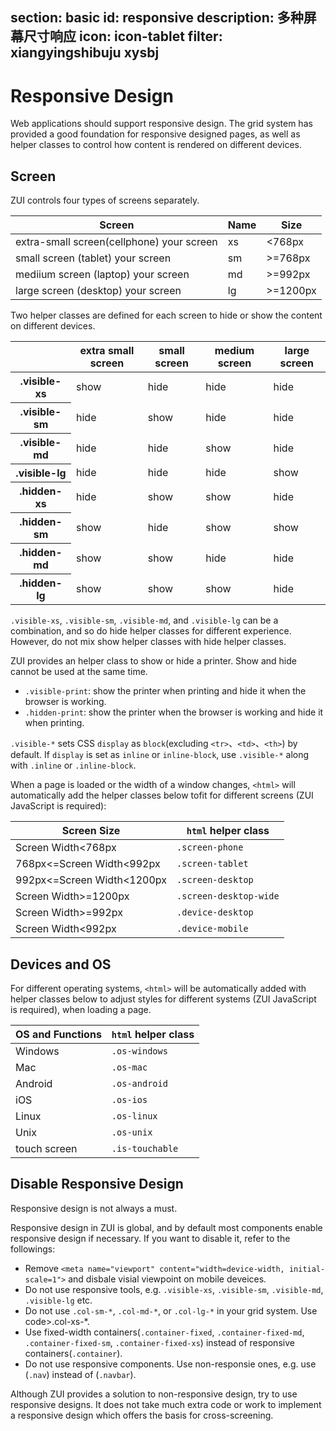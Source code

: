 ﻿section: basic
id: responsive
description: 多种屏幕尺寸响应
icon: icon-tablet
filter: xiangyingshibuju xysbj
---

# Responsive Design 

Web applications should support responsive design. The grid system has provided a good foundation for responsive designed pages, as well as helper classes to control how content is rendered on different devices.

## Screen

ZUI controls four types of screens separately. 

<table class="table table-bordered">
  <thead>
    <tr>
      <th>Screen</th>
      <th>Name</th>
      <th>Size</th>
    </tr>
  </thead>
  <tbody>
    <tr>
      <td>extra-small screen(cellphone) <span class="label label-primary visible-xs inline">your screen</span></td>
      <td>xs</td>
      <td>&lt;768px</td>
    </tr>
    <tr>
      <td>small screen (tablet) <span class="label label-primary visible-sm inline">your screen</span></td>
      <td>sm</td>
      <td>&gt;=768px</td>
    </tr>
    <tr>
      <td>mediium screen (laptop) <span class="label label-primary visible-md inline">your screen</span></td>
      <td>md</td>
      <td>&gt;=992px</td>
    </tr>
    <tr>
      <td>large screen (desktop) <span class="label label-primary visible-lg inline">your screen</span></td>
      <td>lg</td>
      <td>&gt;=1200px</td>
    </tr>
  </tbody>
</table>

Two helper classes are defined for each screen to hide or show the content on different devices.

<table class="table table-bordered">
  <thead>
    <tr>
      <th></th>
      <th>extra small screen</th>
      <th>small screen</th>
      <th>medium screen</th>
      <th>large screen</th>
    </tr>
  </thead>
  <tbody>
    <tr>
      <th>.visible-xs</th>
      <td class="hl-success">show</td>
      <td class="text-muted">hide</td>
      <td class="text-muted">hide</td>
      <td class="text-muted">hide</td>
    </tr>
    <tr>
      <th>.visible-sm</th>
      <td class="text-muted">hide</td>
      <td class="hl-success">show</td>
      <td class="text-muted">hide</td>
      <td class="text-muted">hide</td>
    </tr>
    <tr>
      <th>.visible-md</th>
      <td class="text-muted">hide</td>
      <td class="text-muted">hide</td>
      <td class="hl-success">show</td>
      <td class="text-muted">hide</td>
    </tr>
    <tr>
      <th>.visible-lg</th>
      <td class="text-muted">hide</td>
      <td class="text-muted">hide</td>
      <td class="text-muted">hide</td>
      <td class="hl-success">show</td>
    </tr>
    <tr>
      <th>.hidden-xs</th>
      <td class="text-muted">hide</td>
      <td class="hl-success">show</td>
      <td class="hl-success">show</td>
      <td class="hl-success">hide</td>
    </tr>
    <tr>
      <th>.hidden-sm</th>
      <td class="hl-success">show</td>
      <td class="text-muted">hide</td>
      <td class="hl-success">show</td>
      <td class="hl-success">show</td>
    </tr>
    <tr>
      <th>.hidden-md</th>
      <td class="hl-success">show</td>
      <td class="hl-success">show</td>
      <td class="text-muted">hide</td>
      <td class="hl-success">hide</td>
    </tr>
    <tr>
      <th>.hidden-lg</th>
      <td class="hl-success">show</td>
      <td class="hl-success">show</td>
      <td class="hl-success">show</td>
      <td class="text-muted">hide</td>
    </tr>
  </tbody>
</table>

`.visible-xs`, `.visible-sm`, `.visible-md`, and `.visible-lg` can be a combination, and so do hide helper classes for different experience. However, do not mix show helper classes with hide helper classes.

ZUI provides an helper class to show or hide a printer. Show and hide cannot be used at the same time.

*   `.visible-print`: show the printer when printing and hide it when the browser is working.
*   `.hidden-print`: show the printer when the browser is working and hide it when printing.

`.visible-*`  sets CSS `display` as `block`(excluding `<tr>`、`<td>`、`<th>`) by default. If `display` is set as `inline` or `inline-block`, use `.visible-*` along with `.inline` or `.inline-block`.

When a page is loaded or the width of a window changes, `<html>`  will automatically add the helper classes below tofit for different screens (ZUI JavaScript is required):

<table class="table table-bordered">
  <thead>
    <tr>
      <th>Screen Size</th>
      <th><code>html</code> helper class</th>
    </tr>
  </thead>
  <tbody>
    <tr>
      <td>Screen Width&lt;768px</td>
      <td><code>.screen-phone</code></td>
    </tr>
    <tr>
      <td>768px&lt;=Screen Width&lt;992px</td>
      <td><code>.screen-tablet</code></td>
    </tr>
    <tr>
      <td>992px&lt;=Screen Width&lt;1200px</td>
      <td><code>.screen-desktop</code></td>
    </tr>
    <tr>
      <td>Screen Width&gt;=1200px</td>
      <td><code>.screen-desktop-wide</code></td>
    </tr>
    <tr>
      <td>Screen Width&gt;=992px</td>
      <td><code>.device-desktop</code></td>
    </tr>
    <tr>
      <td>Screen Width&lt;992px</td>
      <td><code>.device-mobile</code></td>
    </tr>
  </tbody>
</table>

## Devices and OS

For different operating systems, `<html>` will be automatically added with helper classes below to adjust styles for different systems (ZUI JavaScript is required), when loading a page.

<table class="table table-bordered">
  <thead>
    <tr>
      <th>OS and Functions</th>
      <th><code>html</code> helper class</th>
    </tr>
  </thead>
  <tbody>
    <tr>
      <td>Windows</td>
      <td><code>.os-windows</code></td>
    </tr>
    <tr>
      <td>Mac</td>
      <td><code>.os-mac</code></td>
    </tr>
    <tr>
      <td>Android</td>
      <td><code>.os-android</code></td>
    </tr>
    <tr>
      <td>iOS</td>
      <td><code>.os-ios</code></td>
    </tr>
    <tr>
      <td>Linux</td>
      <td><code>.os-linux</code></td>
    </tr>
    <tr>
      <td>Unix</td>
      <td><code>.os-unix</code></td>
    </tr>
    <tr>
      <td>touch screen</td>
      <td><code>.is-touchable</code></td>
    </tr>
  </tbody>
</table>


## Disable Responsive Design

Responsive design is not always a must.

Responsive design in ZUI is global, and by default most components enable responsive design if necessary. If you want to disable it, refer to the followings:

*   Remove `<meta name="viewport" content="width=device-width, initial-scale=1">` and disbale visial viewpoint on mobile deveices.
*   Do not use responsive tools, e.g. `.visible-xs`, `.visible-sm`, `.visible-md`, `.visible-lg` etc.
*   Do not use `.col-sm-*`, `.col-md-*`, or `.col-lg-*` in your grid system. Use code>.col-xs-*.
*   Use fixed-width containers(`.container-fixed`, `.container-fixed-md`, `.container-fixed-sm`, `.container-fixed-xs`) instead of responsive containers(`.container`).
*   Do not use responsive components. Use non-responsie ones, e.g. use (`.nav`) instead of (`.navbar`).

<div class="alert alert-info"> Although ZUI provides a solution to non-responsive design, try to use responsive designs. It does not take much extra code or work to implement a responsive design which offers the basis for cross-screening.</div>
